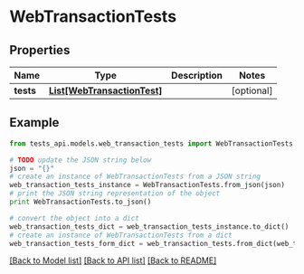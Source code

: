 # WebTransactionTests


## Properties
Name | Type | Description | Notes
------------ | ------------- | ------------- | -------------
**tests** | [**List[WebTransactionTest]**](WebTransactionTest.md) |  | [optional] 

## Example

```python
from tests_api.models.web_transaction_tests import WebTransactionTests

# TODO update the JSON string below
json = "{}"
# create an instance of WebTransactionTests from a JSON string
web_transaction_tests_instance = WebTransactionTests.from_json(json)
# print the JSON string representation of the object
print WebTransactionTests.to_json()

# convert the object into a dict
web_transaction_tests_dict = web_transaction_tests_instance.to_dict()
# create an instance of WebTransactionTests from a dict
web_transaction_tests_form_dict = web_transaction_tests.from_dict(web_transaction_tests_dict)
```
[[Back to Model list]](../README.md#documentation-for-models) [[Back to API list]](../README.md#documentation-for-api-endpoints) [[Back to README]](../README.md)


